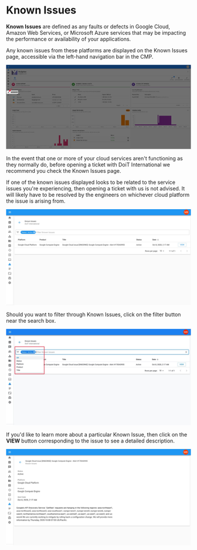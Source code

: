 # Known Issues

**Known Issues** are defined as any faults or defects in Google Cloud, Amazon Web Services, or Microsoft Azure services that may be impacting the performance or availability of your applications.

Any known issues from these platforms are displayed on the Known Issues page, accessible via the left-hand navigation bar in the CMP.

![](../.gitbook/assets/cleanshot-2020-07-01-at-18.28.53.png)

In the event that one or more of your cloud services aren't functioning as they normally do, before opening a ticket with DoiT International we recommend you check the Known Issues page.

If one of the known issues displayed looks to be related to the service issues you're experiencing, then opening a ticket with us is not advised. It will likely have to be resolved by the engineers on whichever cloud platform the issue is arising from.

![](../.gitbook/assets/knownissuesnew.jpg)



Should you want to filter through Known Issues, click on the filter button near the search box.

![](../.gitbook/assets/knownissuesfilter.jpg)



If you'd like to learn more about a particular Known Issue, then click on the **VIEW** button corresponding to the issue to see a detailed description.  


![](../.gitbook/assets/viewknownissues.jpg)

